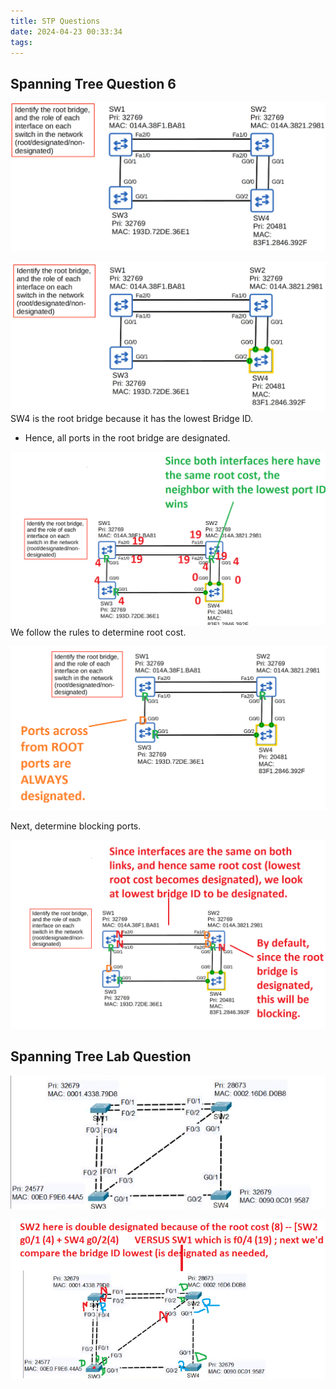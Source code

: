 ```yaml
---
title: STP Questions
date: 2024-04-23 00:33:34
tags:
---
```


## Spanning Tree Question 6

![](../../images/Pasted%20image%2020240423003349.png)

![](../../images/Pasted%20image%2020240423003454.png)
SW4 is the root bridge because it has the lowest Bridge ID. 
- Hence, all ports in the root bridge are designated. 

![](../../images/Pasted%20image%2020240423003943.png)
We follow the rules to determine root cost. 

![](../../images/Pasted%20image%2020240423004304.png)

Next, determine blocking ports.

![](../../images/Pasted%20image%2020240423004645.png)


## Spanning Tree Lab Question

![](../../images/Pasted%20image%2020240423004811.png)

![](../../images/Pasted%20image%2020240423010623.png)